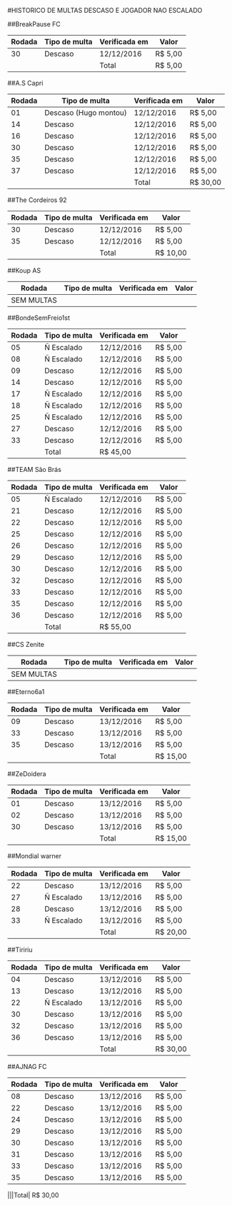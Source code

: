 #HISTORICO DE MULTAS DESCASO E JOGADOR NAO ESCALADO

##BreakPause FC	

Rodada| Tipo de multa  | Verificada em            | Valor                           
------|----------------| -------------------------|-------
30    |Descaso         | 12/12/2016               | R$ 5,00
|||Total| R$ 5,00

##A.S Capri	

Rodada| Tipo de multa  | Verificada em            | Valor                           
------|----------------| -------------------------|-------
01    |Descaso (Hugo montou)         | 12/12/2016               | R$ 5,00 
14    |Descaso          | 12/12/2016               | R$ 5,00  
16   |Descaso          | 12/12/2016               | R$ 5,00  
30  |Descaso          | 12/12/2016               | R$ 5,00  
35  |Descaso          | 12/12/2016               | R$ 5,00  
37  |Descaso          | 12/12/2016               | R$ 5,00
|||Total| R$ 30,00

##The Cordeiros 92

Rodada| Tipo de multa  | Verificada em            | Valor                           
------|----------------| -------------------------|-------
30    |Descaso         | 12/12/2016               | R$ 5,00  
35    |Descaso         | 12/12/2016               | R$ 5,00
|||Total| R$ 10,00

##Koup AS

Rodada| Tipo de multa  | Verificada em            | Valor                           
------|----------------| -------------------------|-------
SEM MULTAS|

##BondeSemFreio1st

Rodada| Tipo de multa  | Verificada em            | Valor                           
------|----------------| -------------------------|-------
 05   |Ñ Escalado        | 12/12/2016               | R$ 5,00  
 08   |Ñ Escalado        | 12/12/2016               | R$ 5,00
 09    |Descaso         | 12/12/2016               | R$ 5,00
 14    |Descaso         | 12/12/2016               | R$ 5,00  
 17   |Ñ Escalado        | 12/12/2016               | R$ 5,00  
 18   |Ñ Escalado        | 12/12/2016               | R$ 5,00  
 25   |Ñ Escalado        | 12/12/2016               | R$ 5,00
 27    |Descaso         | 12/12/2016               | R$ 5,00 
 33    |Descaso         | 12/12/2016               | R$ 5,00
 ||Total| R$ 45,00
 
 
 
##TEAM São Brás

Rodada| Tipo de multa  | Verificada em            | Valor                           
------|----------------| -------------------------|-------
 05    |Ñ Escalado      | 12/12/2016               | R$ 5,00
 21|Descaso| 12/12/2016               | R$ 5,00
 22|Descaso| 12/12/2016               | R$ 5,00
 25|Descaso| 12/12/2016               | R$ 5,00
 26|Descaso| 12/12/2016               | R$ 5,00
 29|Descaso| 12/12/2016               | R$ 5,00
 30|Descaso| 12/12/2016               | R$ 5,00
 32|Descaso| 12/12/2016               | R$ 5,00
 33|Descaso| 12/12/2016               | R$ 5,00
 35|Descaso| 12/12/2016               | R$ 5,00
 36|Descaso| 12/12/2016               | R$ 5,00
 ||Total| R$ 55,00
    
 ##CS Zenite

Rodada| Tipo de multa  | Verificada em            | Valor                           
------|----------------| -------------------------|-------
SEM MULTAS|

##Eterno6a1	

Rodada| Tipo de multa  | Verificada em            | Valor                           
------|----------------| -------------------------|-------
09    |Descaso         | 13/12/2016               | R$ 5,00 
33    |Descaso          | 13/12/2016               | R$ 5,00  
35   |Descaso          | 13/12/2016               | R$ 5,00
|||Total| R$ 15,00

##ZeDoidera	

Rodada| Tipo de multa  | Verificada em            | Valor                           
------|----------------| -------------------------|-------
01    |Descaso         | 13/12/2016               | R$ 5,00 
02    |Descaso          | 13/12/2016               | R$ 5,00  
30   |Descaso          | 13/12/2016               | R$ 5,00
|||Total| R$ 15,00  

##Mondial warner

Rodada| Tipo de multa  | Verificada em            | Valor                           
------|----------------| -------------------------|-------
22    |Descaso         | 13/12/2016               | R$ 5,00 
27    |Ñ Escalado          | 13/12/2016               | R$ 5,00  
28   |Descaso          | 13/12/2016               | R$ 5,00
33   |Ñ Escalado          | 13/12/2016               | R$ 5,00
|||Total| R$ 20,00 

##Tiririu	

Rodada| Tipo de multa  | Verificada em            | Valor                           
------|----------------| -------------------------|-------
04    |Descaso         | 13/12/2016               | R$ 5,00 
13    |Descaso          | 13/12/2016               | R$ 5,00  
22   |Ñ Escalado         | 13/12/2016               | R$ 5,00
30    |Descaso         | 13/12/2016               | R$ 5,00 
32    |Descaso          | 13/12/2016               | R$ 5,00  
36   |Descaso          | 13/12/2016               | R$ 5,00
|||Total| R$ 30,00 

##AJNAG FC	

Rodada| Tipo de multa  | Verificada em            | Valor                           
------|----------------| -------------------------|-------
08    |Descaso         | 13/12/2016               | R$ 5,00
22    |Descaso         | 13/12/2016               | R$ 5,00
24    |Descaso         | 13/12/2016               | R$ 5,00
29    |Descaso         | 13/12/2016               | R$ 5,00
30    |Descaso         | 13/12/2016               | R$ 5,00
31    |Descaso         | 13/12/2016               | R$ 5,00
33    |Descaso         | 13/12/2016               | R$ 5,00
35    |Descaso         | 13/12/2016               | R$ 5,00    

|||Total| R$ 30,00     
